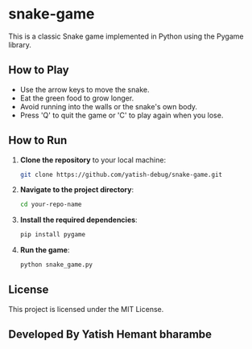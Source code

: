 # snake-game

This is a classic Snake game implemented in Python using the Pygame library.

## How to Play

- Use the arrow keys to move the snake.
- Eat the green food to grow longer.
- Avoid running into the walls or the snake's own body.
- Press 'Q' to quit the game or 'C' to play again when you lose.

## How to Run

1. **Clone the repository** to your local machine:
    ```bash
    git clone https://github.com/yatish-debug/snake-game.git
    ```

2. **Navigate to the project directory**:
    ```bash
    cd your-repo-name
    ```

3. **Install the required dependencies**:
    ```bash
    pip install pygame
    ```

4. **Run the game**:
    ```bash
    python snake_game.py
    ```

## License

This project is licensed under the MIT License.

## Developed By Yatish Hemant bharambe

